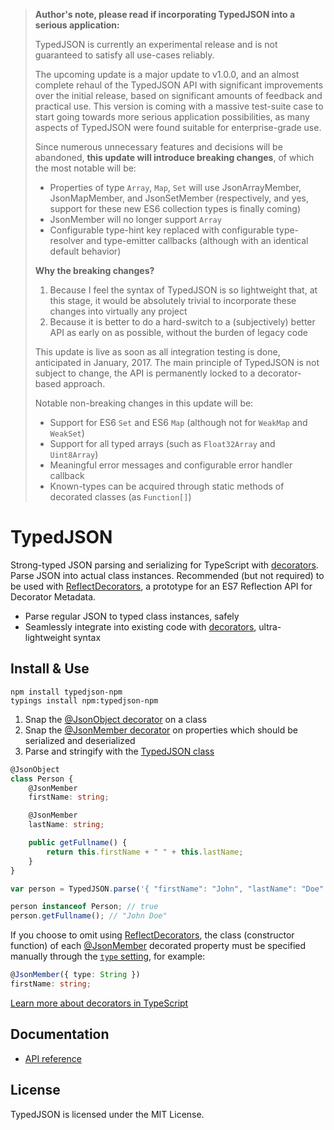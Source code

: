 > **Author's note, please read if incorporating TypedJSON into a serious application:**
>
> TypedJSON is currently an experimental release and is not guaranteed to satisfy all use-cases reliably.
> 
> The upcoming update is a major update to v1.0.0, and an almost complete rehaul of the TypedJSON API with significant improvements over the initial release, based on significant amounts of feedback and practical use. This version is coming with a massive test-suite case to start going towards more serious application possibilities, as many aspects of TypedJSON were found suitable for enterprise-grade use.
>
> Since numerous unnecessary features and decisions will be abandoned, **this update will introduce breaking changes**, of which the most notable will be:
> - Properties of type `Array`, `Map`, `Set` will use JsonArrayMember, JsonMapMember, and JsonSetMember (respectively, and yes, support for these new ES6 collection types is finally coming)
> - JsonMember will no longer support `Array`
> - Configurable type-hint key replaced with configurable type-resolver and type-emitter callbacks (although with an identical default behavior)
> 
> **Why the breaking changes?**
> 
> 1. Because I feel the syntax of TypedJSON is so lightweight that, at this stage, it would be absolutely trivial to incorporate these changes into virtually any project
> 2. Because it is better to do a hard-switch to a (subjectively) better API as early on as possible, without the burden of legacy code
> 
> This update is live as soon as all integration testing is done, anticipated in January, 2017. The main principle of TypedJSON is not subject to change, the API is permanently locked to a decorator-based approach.
>
> Notable non-breaking changes in this update will be:
> - Support for ES6 `Set` and ES6 `Map` (although not for `WeakMap` and `WeakSet`)
> - Support for all typed arrays (such as `Float32Array` and `Uint8Array`)
> - Meaningful error messages and configurable error handler callback
> - Known-types can be acquired through static methods of decorated classes (as `Function[]`)

# TypedJSON

Strong-typed JSON parsing and serializing for TypeScript with [decorators](https://github.com/Microsoft/TypeScript-Handbook/blob/master/pages/Decorators.md). Parse JSON into actual class instances. Recommended (but not required) to be used with [ReflectDecorators](https://github.com/rbuckton/ReflectDecorators), a prototype for an ES7 Reflection API for Decorator Metadata.

 - Parse regular JSON to typed class instances, safely
 - Seamlessly integrate into existing code with [decorators](https://github.com/Microsoft/TypeScript-Handbook/blob/master/pages/Decorators.md), ultra-lightweight syntax

## Install & Use

```none
npm install typedjson-npm
typings install npm:typedjson-npm
```

 1. Snap the [@JsonObject decorator](https://github.com/JohnWhiteTB/TypedJSON/wiki/API-reference#jsonobject) on a class
 2. Snap the [@JsonMember decorator](https://github.com/JohnWhiteTB/TypedJSON/wiki/API-reference#jsonmember) on properties which should be serialized and deserialized
 3. Parse and stringify with the [TypedJSON class](https://github.com/JohnWhiteTB/TypedJSON/wiki/API-reference#typedjson)

```typescript
@JsonObject
class Person {
    @JsonMember
    firstName: string;

    @JsonMember
    lastName: string;

    public getFullname() {
        return this.firstName + " " + this.lastName;
    }
}
```

```typescript
var person = TypedJSON.parse('{ "firstName": "John", "lastName": "Doe" }', Person);

person instanceof Person; // true
person.getFullname(); // "John Doe"
```

If you choose to omit using [ReflectDecorators](https://github.com/rbuckton/ReflectDecorators), the class (constructor function) of each [@JsonMember](https://github.com/JohnWhiteTB/TypedJSON/wiki/API-reference#jsonmember) decorated property must be specified manually through the [`type` setting](https://github.com/JohnWhiteTB/TypedJSON/wiki/API-reference#jsonmember), for example:

```typescript
@JsonMember({ type: String })
firstName: string;
```

[Learn more about decorators in TypeScript](https://github.com/Microsoft/TypeScript-Handbook/blob/master/pages/Decorators.md)

## Documentation

 - [API reference](https://github.com/JohnWhiteTB/TypedJSON/wiki/API-reference)

## License

TypedJSON is licensed under the MIT License.
